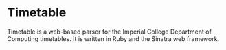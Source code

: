 # Timetable

Timetable is a web-based parser for the Imperial College Department of Computing timetables. It is written in Ruby and the Sinatra web framework.